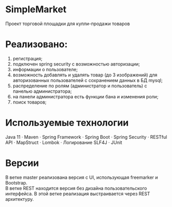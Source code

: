 # SimpleMarket
Проект торговой площадки для купли-продажи товаров

# Реализовано:
1) регистрация;
2) подключен spring security с возможностью авторизации; 
3) информации о пользователе;
4) возможность добавлять и удалять товар (до 3 изображений) для авторизованных пользователей с сохранением данных в БД mysql;
5) распределение по ролям (администратор и пользователь) с панелью администратора;
6) на панели администратора есть функции бана и изменения роли;
7) поиск товаров;
# Используемые технологии
Java 11
· Maven 
· Spring Framework
· Spring Boot
· Spring Security
· RESTful API
· MapStruct
· Lombok
· Логирование SLF4J
· JUnit

# Версии 
В ветке master реализована версия с UI, использующая freemarker и Bootstrap. \
В ветке REST находится версия без дизайна пользовательского интерфейса. В этой ветке реализация выстраивается через REST архитектуру.